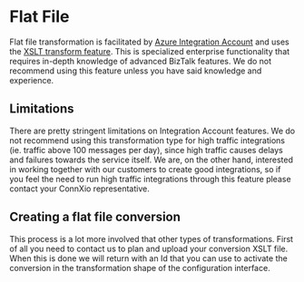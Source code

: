 # Flat File

Flat file transformation is facilitated by [Azure Integration Account](https://docs.microsoft.com/en-us/azure/logic-apps/logic-apps-enterprise-integration-create-integration-account?tabs=azure-portal) and uses the [XSLT transform feature](https://docs.microsoft.com/en-us/azure/logic-apps/logic-apps-enterprise-integration-maps?tabs=consumption). This is specialized enterprise functionality that requires in-depth knowledge of advanced BizTalk features. We do not recommend using this feature unless you have said knowledge and experience.

## Limitations

There are pretty stringent limitations on Integration Account features. We do not recommend using this transformation type for high traffic integrations (ie. traffic above 100 messages per day), since high traffic causes delays and failures towards the service itself. We are, on the other hand, interested in working together with our customers to create good integrations, so if you feel the need to run high traffic integrations through this feature please contact your ConnXio representative.

## Creating a flat file conversion

This process is a lot more involved that other types of transformations. First of all you need to contact us to plan and upload your conversion XSLT file. When this is done we will return with an Id that you can use to activate the conversion in the transformation shape of the configuration interface.
